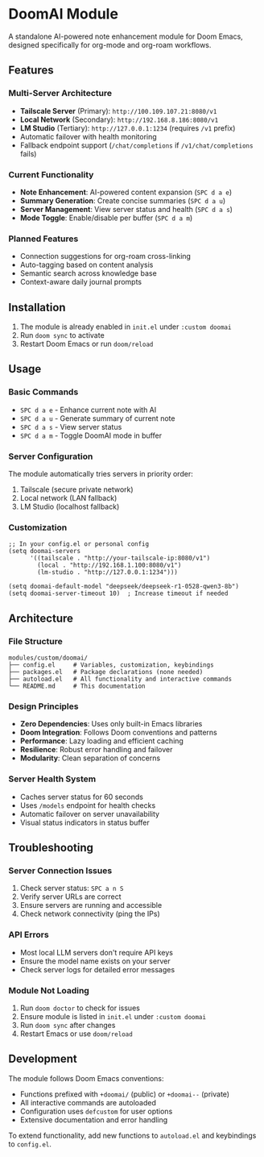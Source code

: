# DoomAI Module

A standalone AI-powered note enhancement module for Doom Emacs, designed specifically for org-mode and org-roam workflows.

## Features

### Multi-Server Architecture
- **Tailscale Server** (Primary): `http://100.109.107.21:8080/v1`
- **Local Network** (Secondary): `http://192.168.8.186:8080/v1` 
- **LM Studio** (Tertiary): `http://127.0.0.1:1234` (requires `/v1` prefix)
- Automatic failover with health monitoring
- Fallback endpoint support (`/chat/completions` if `/v1/chat/completions` fails)

### Current Functionality
- **Note Enhancement**: AI-powered content expansion (`SPC d a e`)
- **Summary Generation**: Create concise summaries (`SPC d a u`)
- **Server Management**: View server status and health (`SPC d a s`)
- **Mode Toggle**: Enable/disable per buffer (`SPC d a m`)

### Planned Features
- Connection suggestions for org-roam cross-linking
- Auto-tagging based on content analysis
- Semantic search across knowledge base
- Context-aware daily journal prompts

## Installation

1. The module is already enabled in `init.el` under `:custom doomai`
2. Run `doom sync` to activate
3. Restart Doom Emacs or run `doom/reload`

## Usage

### Basic Commands
- `SPC d a e` - Enhance current note with AI
- `SPC d a u` - Generate summary of current note
- `SPC d a s` - View server status
- `SPC d a m` - Toggle DoomAI mode in buffer

### Server Configuration
The module automatically tries servers in priority order:
1. Tailscale (secure private network)
2. Local network (LAN fallback)
3. LM Studio (localhost fallback)

### Customization
```elisp
;; In your config.el or personal config
(setq doomai-servers
      '((tailscale . "http://your-tailscale-ip:8080/v1")
        (local . "http://192.168.1.100:8080/v1")
        (lm-studio . "http://127.0.0.1:1234")))

(setq doomai-default-model "deepseek/deepseek-r1-0528-qwen3-8b")
(setq doomai-server-timeout 10)  ; Increase timeout if needed
```

## Architecture

### File Structure
```
modules/custom/doomai/
├── config.el     # Variables, customization, keybindings
├── packages.el   # Package declarations (none needed)
├── autoload.el   # All functionality and interactive commands
└── README.md     # This documentation
```

### Design Principles
- **Zero Dependencies**: Uses only built-in Emacs libraries
- **Doom Integration**: Follows Doom conventions and patterns
- **Performance**: Lazy loading and efficient caching
- **Resilience**: Robust error handling and failover
- **Modularity**: Clean separation of concerns

### Server Health System
- Caches server status for 60 seconds
- Uses `/models` endpoint for health checks
- Automatic failover on server unavailability
- Visual status indicators in status buffer

## Troubleshooting

### Server Connection Issues
1. Check server status: `SPC a n S`
2. Verify server URLs are correct
3. Ensure servers are running and accessible
4. Check network connectivity (ping the IPs)

### API Errors
- Most local LLM servers don't require API keys
- Ensure the model name exists on your server
- Check server logs for detailed error messages

### Module Not Loading
1. Run `doom doctor` to check for issues
2. Ensure module is listed in `init.el` under `:custom doomai`
3. Run `doom sync` after changes
4. Restart Emacs or use `doom/reload`

## Development

The module follows Doom Emacs conventions:
- Functions prefixed with `+doomai/` (public) or `+doomai--` (private)
- All interactive commands are autoloaded
- Configuration uses `defcustom` for user options
- Extensive documentation and error handling

To extend functionality, add new functions to `autoload.el` and keybindings to `config.el`.